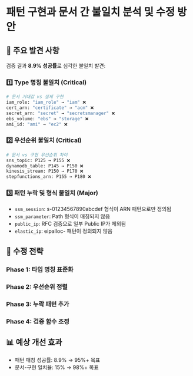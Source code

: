 # 패턴 구현과 문서 간 불일치 분석 및 수정 방안

## 🚨 주요 발견 사항

검증 결과 **8.9% 성공률**로 심각한 불일치 발견:

### 1️⃣ Type 명칭 불일치 (Critical)
```python
# 문서 기대값 vs 실제 구현
iam_role: "iam_role" → "iam" ❌
cert_arn: "certificate" → "acm" ❌  
secret_arn: "secret" → "secretsmanager" ❌
ebs_volume: "ebs" → "storage" ❌
ami_id: "ami" → "ec2" ❌
```

### 2️⃣ 우선순위 불일치 (Critical)
```python
# 문서 vs 구현 우선순위 차이
sns_topic: P125 → P155 ❌
dynamodb_table: P145 → P150 ❌
kinesis_stream: P150 → P170 ❌
stepfunctions_arn: P155 → P180 ❌
```

### 3️⃣ 패턴 누락 및 형식 불일치 (Major)
- `ssm_session`: s-01234567890abcdef 형식이 ARN 패턴으로만 정의됨
- `ssm_parameter`: Path 형식이 매칭되지 않음
- `public_ip`: RFC 검증으로 일부 Public IP가 제외됨
- `elastic_ip`: eipalloc- 패턴이 정의되지 않음

## 🔧 수정 전략

### Phase 1: 타입 명칭 표준화 
### Phase 2: 우선순위 정렬  
### Phase 3: 누락 패턴 추가
### Phase 4: 검증 함수 조정

## 📊 예상 개선 효과
- 패턴 매칭 성공률: 8.9% → 95%+ 목표
- 문서-구현 일치율: 15% → 98%+ 목표
